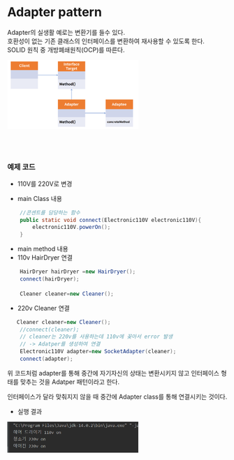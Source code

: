 # Adapter pattern

Adapter의 실생활 예로는 변환기를 들수 있다.<br>
호환성이 없는 기존 클래스의 인터페이스를 변환하여 재사용할 수 있도록 한다.<br>
SOLID 원칙 중 개방폐쇄원칙(OCP)를 따른다.<br>


<img src="./img/Adapter.PNG" width="300">

<br>



<br><br>

### 예제 코드
- 110V를 220V로 변경


- main Class 내용
```java
    //콘센트를 담당하는 함수
    public static void connect(Electronic110V electronic110V){
        electronic110V.powerOn();
    }
```
- main method 내용
- 110v HairDryer 연결
```java    
    HairDryer hairDryer =new HairDryer();
    connect(hairDryer);

    Cleaner cleaner=new Cleaner();
````
- 220v Cleaner 연결

```java
   Cleaner cleaner=new Cleaner();
    //connect(cleaner);
    // cleaner는 220v를 사용하는데 110v에 꽂아서 error 발생 
    // -> Adatper를 생성하여 연결
    Electronic110V adapter=new SocketAdapter(cleaner);
    connect(adapter);
```

위 코드처럼 adapter를 통해 중간에 자기자신의 상태는 변환시키지 않고 인터페이스 형태를 맞추는 것을 Adatper 패턴이라고 한다. <br>

인터페이스가 달라 맞춰지지 않을 때 중간에 Adapter class를 통해 연결시키는 것이다.

- 실행 결과

<img src="./img/adapter_code.PNG" width="300">
<br>

